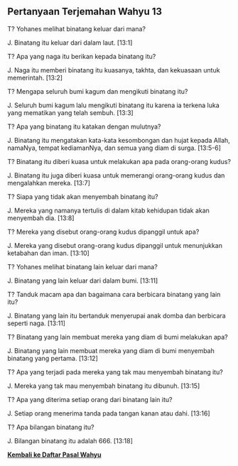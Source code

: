 ## Pertanyaan Terjemahan Wahyu 13 ##

T? Yohanes melihat binatang keluar dari mana?

J. Binatang itu keluar dari dalam laut. [13:1]

T? Apa yang naga itu berikan kepada binatang itu?

J. Naga itu memberi binatang itu kuasanya, takhta, dan kekuasaan untuk memerintah. [13:2]

T? Mengapa seluruh bumi kagum dan mengikuti binatang itu?

J. Seluruh bumi kagum lalu mengikuti binatang itu karena ia terkena luka yang mematikan yang telah sembuh. [13:3]

T? Apa yang binatang itu katakan dengan mulutnya?

J. Binatang itu mengatakan kata-kata kesombongan dan hujat kepada Allah, namaNya, tempat kediamanNya, dan semua yang diam di surga. [13:5-6]

T? Binatang itu diberi kuasa untuk melakukan apa pada orang-orang kudus?

J. Binatang itu juga diberi kuasa untuk memerangi orang-orang kudus dan mengalahkan mereka. [13:7]

T? Siapa yang tidak akan menyembah binatang itu?

J. Mereka yang namanya tertulis di dalam kitab kehidupan tidak akan menyembah dia. [13:8]

T? Mereka yang disebut orang-orang kudus dipanggil untuk apa?

J. Mereka yang disebut orang-orang kudus dipanggil untuk menunjukkan ketabahan dan iman. [13:10]

T? Yohanes melihat binatang lain keluar dari mana?

J. Binatang yang lain keluar dari dalam bumi. [13:11]

T? Tanduk macam apa dan bagaimana cara berbicara binatang yang lain itu?

J. Binatang yang lain itu bertanduk menyerupai anak domba dan berbicara seperti naga. [13:11]

T? Binatang yang lain membuat mereka yang diam di bumi melakukan apa?

J. Binatang yang lain membuat mereka yang diam di bumi menyembah binatang yang pertama. [13:12]

T? Apa yang terjadi pada mereka yang tak mau menyembah binatang itu?

J. Mereka yang tak mau menyembah binatang itu dibunuh. [13:15]

T? Apa yang diterima setiap orang dari binatang lain itu?

J. Setiap orang menerima tanda pada tangan kanan atau dahi. [13:16]

T? Apa bilangan binatang itu?

J. Bilangan binatang itu adalah 666. [13:18]

__[Kembali ke Daftar Pasal Wahyu](./)__

